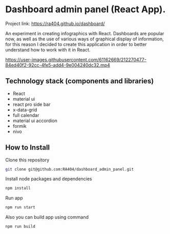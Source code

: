# Dashboard admin panel (React App). 

Project link: https://ra404.github.io/dashboard/

An experiment in creating infographics with React. Dashboards are popular now, as well as the use of various ways of graphical display of information, for this reason I decided to create this application in order to better understand how to work with it in React.

https://user-images.githubusercontent.com/61162669/212270477-84ed40f2-92cc-4fe5-add4-9e004240dc32.mp4

## Technology stack (components and libraries)

- React
- material ui
- react pro side bar
- x-data-grid
- full calendar
- material ui accordion
- formik
- nivo

## How to Install

Clone this repository

```sh
git clone git@github.com:RA404/dashboard_admin_panel.git
```

Install node packages and dependencies

```sh
npm install
```

Run app

```sh
npm run start
```

Also you can build app using command

```sh
npm run build
```


